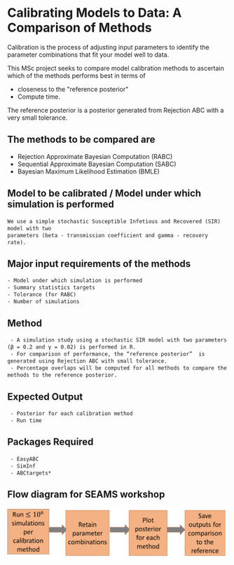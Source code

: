 # Calibrating Models to Data: A Comparison of Methods
Calibration is the process of adjusting input parameters to identify the parameter combinations that fit your model well to data.

This MSc project seeks to compare model calibration methods to ascertain which of the methods performs best in terms of 
  - closeness to the "reference posterior"
  - Compute time.

The reference posterior is a posterior generated from Rejection ABC with a very small tolerance.

## The methods to be compared are 
  * Rejection Approximate Bayesian Computation (RABC)
  * Sequential Approximate Bayesian Computation (SABC)
  * Bayesian Maximum Likelihood Estimation (BMLE)

## Model to be calibrated / Model under which simulation is performed
    We use a simple stochastic Susceptible Infetious and Recovered (SIR) model with two 
    parameters (beta - transmission coefficient and gamma - recovery rate).

## Major input requirements of the methods
    - Model under which simulation is performed
    - Summary statistics targets
    - Tolerance (for RABC)
    - Number of simulations

## Method
     - A simulation study using a stochastic SIR model with two parameters (β = 0.2 and γ = 0.02) is performed in R. 
     - For comparison of performance, the “reference posterior”  is generated using Rejection ABC with small tolerance.
     - Percentage overlaps will be computed for all methods to compare the methods to the reference posterior.

## Expected Output
     - Posterior for each calibration method
     - Run time
     
## Packages Required
     - EasyABC
     - SimInf
     - ABCtargets*
   
 
 ## Flow diagram for SEAMS workshop
 
 ![Flow Diagram](https://github.com/zenabu-suboi/masters_project/blob/master/IMAGES/seams_flowchart.png)
 
 
 
 
 
 
 
 
 
 
 
 
 
 
 
